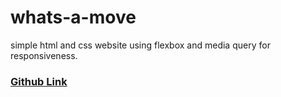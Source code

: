 # whats-a-move
simple html and css website using flexbox and media query for responsiveness.

### [Github Link](https://easymak777.github.io/whats-a-move/)
